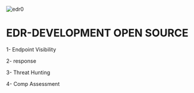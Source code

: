 ![edr0](https://user-images.githubusercontent.com/55708909/235686766-fe821343-f5c7-4c9b-8ba9-736ec642c2b7.PNG)

# EDR-DEVELOPMENT OPEN SOURCE

1- Endpoint Visibility

2- response

3- Threat Hunting

4- Comp Assessment


